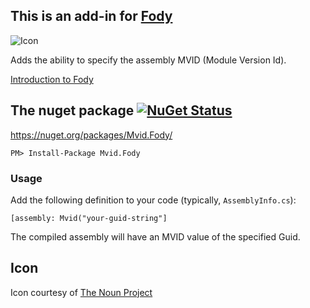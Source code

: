 ## This is an add-in for [Fody](https://github.com/Fody/Fody/) 

![Icon](https://raw.github.com/hmemcpy/Mvid.Fody/master/Icons/package_icon.png)

Adds the ability to specify the assembly MVID (Module Version Id).

[Introduction to Fody](http://github.com/Fody/Fody/wiki/SampleUsage)

## The nuget package  [![NuGet Status](http://img.shields.io/nuget/v/Mvid.Fody.svg?style=flat)](https://www.nuget.org/packages/MethodTimer.Fody/)

https://nuget.org/packages/Mvid.Fody/

    PM> Install-Package Mvid.Fody
    
### Usage

Add the following definition to your code (typically, `AssemblyInfo.cs`):

    [assembly: Mvid("your-guid-string"]
    
The compiled assembly will have an MVID value of the specified Guid.

## Icon

Icon courtesy of [The Noun Project](http://thenounproject.com)
